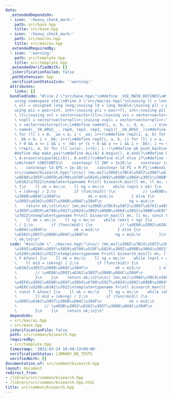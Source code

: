 ```yaml
---
data:
  _extendedDependsOn:
  - icon: ':heavy_check_mark:'
    path: src/base.hpp
    title: src/base.hpp
  - icon: ':heavy_check_mark:'
    path: src/macros.hpp
    title: src/macros.hpp
  _extendedRequiredBy:
  - icon: ':warning:'
    path: src/template.hpp
    title: src/template.hpp
  _extendedVerifiedWith: []
  _isVerificationFailed: false
  _pathExtension: hpp
  _verificationStatusIcon: ':warning:'
  attributes:
    links: []
  bundledCode: "#line 2 \"src/base.hpp\"\n#define _USE_MATH_DEFINES\n#include <bits/stdc++.h>\n\
    using namespace std;\n#line 3 \"src/macros.hpp\"\n\nusing ll = long long;\nusing\
    \ ull = unsigned long long;\nusing ld = long double;\nusing pll = pair<ll, ll>;\n\
    using pii = pair<int, int>;\nusing pli = pair<ll, int>;\nusing pil = pair<int,\
    \ ll>;\nusing vvl = vector<vector<ll>>;\nusing vvi = vector<vector<int>>;\nusing\
    \ vvpll = vector<vector<pll>>;\nusing vvpli = vector<vector<pli>>;\nusing vvpil\
    \ = vector<vector<pil>>;\n#define name4(i, a, b, c, d, e, ...) e\n#define rep(...)\
    \ name4(__VA_ARGS__, rep4, rep3, rep2, rep1)(__VA_ARGS__)\n#define rep1(i, a)\
    \ for (ll i = 0, _aa = a; i < _aa; i++)\n#define rep2(i, a, b) for (ll i = a,\
    \ _bb = b; i < _bb; i++)\n#define rep3(i, a, b, c) for (ll i = a, _bb = b; (c\
    \ > 0 && a <= i && i < _bb) or (c < 0 && a >= i && i > _bb); i += c)\n#define\
    \ rrep(i, a, b) for (ll i=(a); i>(b); i--)\n#define pb push_back\n#define eb emplace_back\n\
    #define mkp make_pair\n#define ALL(A) A.begin(), A.end()\n#define UNIQUE(A) sort(ALL(A)),\
    \ A.erase(unique(ALL(A)), A.end())\n#define elif else if\n#define tostr to_string\n\
    \n#ifndef CONSTANTS\n    constexpr ll INF = 1e18;\n    constexpr int MOD = 1000000007;\n\
    \    constexpr ld EPS = 1e-10;\n    constexpr ld PI = M_PI;\n#endif\n#line 2 \"\
    src/common/bisearch.hpp\"\n\n// (mn,mx]\u306E\u7BC4\u56F2\u3067\u6761\u4EF6\u3092\
    \u6E80\u305F\u3059\u6700\u5C0F\u5024\u3092\u898B\u3064\u3051\u308B\u4E8C\u5206\
    \u63A2\u7D22\ntemplate<typename F>\nll bisearch_min(ll mn, ll mx, const F &func)\
    \ {\n    ll ok = mx;\n    ll ng = mn;\n    while (ng+1 < ok) {\n        ll mid\
    \ = (ok+ng) / 2;\n        if (func(mid)) {\n            // \u4E0B\u3092\u63A2\u3057\
    \u306B\u884C\u304F\n            ok = mid;\n        } else {\n            // \u4E0A\
    \u3092\u63A2\u3057\u306B\u884C\u304F\n            ng = mid;\n        }\n    }\n\
    \    return ok;\n}\n\n// [mn,mx)\u306E\u7BC4\u56F2\u3067\u6761\u4EF6\u3092\u6E80\
    \u305F\u3059\u6700\u5927\u5024\u3092\u898B\u3064\u3051\u308B\u4E8C\u5206\u63A2\
    \u7D22\ntemplate<typename F>\nll bisearch_max(ll mn, ll mx, const F &func) {\n\
    \    ll ok = mn;\n    ll ng = mx;\n    while (ok+1 < ng) {\n        ll mid = (ok+ng)\
    \ / 2;\n        if (func(mid)) {\n            // \u4E0A\u3092\u63A2\u3057\u306B\
    \u884C\u304F\n            ok = mid;\n        } else {\n            // \u4E0B\u3092\
    \u63A2\u3057\u306B\u884C\u304F\n            ng = mid;\n        }\n    }\n    return\
    \ ok;\n}\n"
  code: "#include \"../macros.hpp\"\n\n// (mn,mx]\u306E\u7BC4\u56F2\u3067\u6761\u4EF6\
    \u3092\u6E80\u305F\u3059\u6700\u5C0F\u5024\u3092\u898B\u3064\u3051\u308B\u4E8C\
    \u5206\u63A2\u7D22\ntemplate<typename F>\nll bisearch_min(ll mn, ll mx, const\
    \ F &func) {\n    ll ok = mx;\n    ll ng = mn;\n    while (ng+1 < ok) {\n    \
    \    ll mid = (ok+ng) / 2;\n        if (func(mid)) {\n            // \u4E0B\u3092\
    \u63A2\u3057\u306B\u884C\u304F\n            ok = mid;\n        } else {\n    \
    \        // \u4E0A\u3092\u63A2\u3057\u306B\u884C\u304F\n            ng = mid;\n\
    \        }\n    }\n    return ok;\n}\n\n// [mn,mx)\u306E\u7BC4\u56F2\u3067\u6761\
    \u4EF6\u3092\u6E80\u305F\u3059\u6700\u5927\u5024\u3092\u898B\u3064\u3051\u308B\
    \u4E8C\u5206\u63A2\u7D22\ntemplate<typename F>\nll bisearch_max(ll mn, ll mx,\
    \ const F &func) {\n    ll ok = mn;\n    ll ng = mx;\n    while (ok+1 < ng) {\n\
    \        ll mid = (ok+ng) / 2;\n        if (func(mid)) {\n            // \u4E0A\
    \u3092\u63A2\u3057\u306B\u884C\u304F\n            ok = mid;\n        } else {\n\
    \            // \u4E0B\u3092\u63A2\u3057\u306B\u884C\u304F\n            ng = mid;\n\
    \        }\n    }\n    return ok;\n}\n"
  dependsOn:
  - src/macros.hpp
  - src/base.hpp
  isVerificationFile: false
  path: src/common/bisearch.hpp
  requiredBy:
  - src/template.hpp
  timestamp: '2022-03-24 10:49:13+09:00'
  verificationStatus: LIBRARY_NO_TESTS
  verifiedWith: []
documentation_of: src/common/bisearch.hpp
layout: document
redirect_from:
- /library/src/common/bisearch.hpp
- /library/src/common/bisearch.hpp.html
title: src/common/bisearch.hpp
---
```

